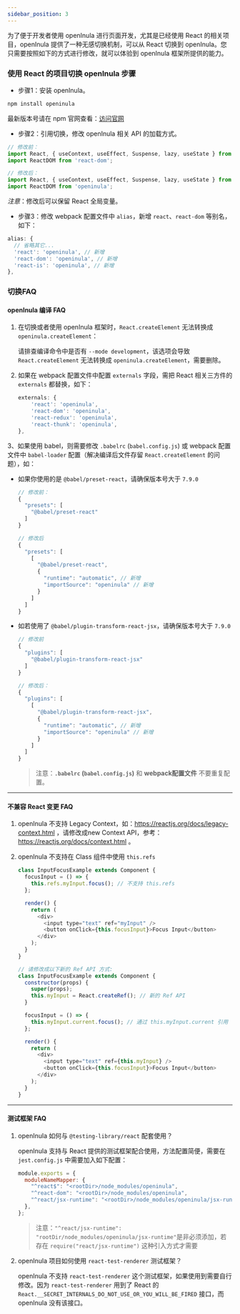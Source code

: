 ```yaml
---
sidebar_position: 3
---
```


为了便于开发者使用 openInula 进行页面开发，尤其是已经使用 React 的相关项目，openInula 提供了一种无感切换机制，可以从 React 切换到 openInula。您只需要按照如下的方式进行修改，就可以体验到 openInula 框架所提供的能力。

### 使用 React 的项目切换 openInula 步骤

- 步骤1：安装 openInula。

```bash
npm install openinula
```

最新版本号请在 npm 官网查看：[访问官网](https://www.npmjs.com/package/openinula)

- 步骤2：引用切换，修改 openInula 相关 API 的加载方式。

```ts
// 修改前：
import React, { useContext, useEffect, Suspense, lazy, useState } from 'react';
import ReactDOM from 'react-dom';

// 修改后：
import React, { useContext, useEffect, Suspense, lazy, useState } from 'openinula';
import ReactDOM from 'openinula';
```
*注意*：修改后可以保留 React 全局变量。

- 步骤3：修改 webpack 配置文件中 `alias`，新增 `react`、`react-dom` 等别名，如下：

```ts
alias: {
  // 省略其它...
  'react': 'openinula', // 新增
  'react-dom': 'openinula', // 新增
  'react-is': 'openinula', // 新增
},
```

### 切换FAQ

#### openInula 编译 FAQ

1. 在切换或者使用 openInula 框架时，`React.createElement` 无法转换成 `openinula.createElement`：

    请排查编译命令中是否有 `--mode development`，该选项会导致 `React.createElement` 无法转换成 `openinula.createElement`，需要删除。

2. 如果在 webpack 配置文件中配置 `externals` 字段，需把 React 相关三方件的 `externals` 都替换，如下：

    ```ts
    externals: {
        'react': 'openinula',
        'react-dom': 'openinula',
        'react-redux': 'openinula',
        'react-thunk': 'openinula',
    },
    ```

3、如果使用 babel，则需要修改 `.babelrc` (`babel.config.js`) 或 webpack 配置文件中 `babel-loader` 配置（解决编译后文件存留 `React.createElement` 的问题），如：

- 如果你使用的是 `@babel/preset-react`，请确保版本号大于 `7.9.0`

    ```jsx
    // 修改前：
    {
      "presets": [
        "@babel/preset-react"
      ]
    }

    // 修改后
    {
      "presets": [
        [
          "@babel/preset-react", 
          { 
            "runtime": "automatic", // 新增 
            "importSource": "openinula" // 新增
          }  
        ]
      ]
    }
    ```

- 如若使用了 `@babel/plugin-transform-react-jsx`，请确保版本号大于 `7.9.0`

    ```jsx
    // 修改前
    {
      "plugins": [
        "@babel/plugin-transform-react-jsx"
      ]
    }

    // 修改后：
    {
      "plugins": [
        [
          "@babel/plugin-transform-react-jsx", 
          { 
            "runtime": "automatic", // 新增 
            "importSource": "openinula" // 新增
          } 
        ]
      ]
    }
    ```

  > 注意：**`.babelrc` (`babel.config.js`)** 和 **webpack配置文件** 不要重复配置。

---

#### 不兼容 React 变更 FAQ

1. openInula 不支持 Legacy Context，如：https://reactjs.org/docs/legacy-context.html ，请修改成new Context API，参考：https://reactjs.org/docs/context.html 。

2. openInula 不支持在 Class 组件中使用 `this.refs`

    ```js
    class InputFocusExample extends Component {
      focusInput = () => {
        this.refs.myInput.focus(); // 不支持 this.refs
      };

      render() {
        return (
          <div>
            <input type="text" ref="myInput" />
            <button onClick={this.focusInput}>Focus Input</button>
          </div>
        );
      }
    }

    // 请修改成以下新的 Ref API 方式:
    class InputFocusExample extends Component {
      constructor(props) {
        super(props);
        this.myInput = React.createRef(); // 新的 Ref API
      }

      focusInput = () => {
        this.myInput.current.focus(); // 通过 this.myInput.current 引用
      };

      render() {
        return (
          <div>
            <input type="text" ref={this.myInput} />
            <button onClick={this.focusInput}>Focus Input</button>
          </div>
        );
      }
    }
    ```

---

#### 测试框架 FAQ

1. openInula 如何与 `@testing-library/react` 配套使用？

    openInula 支持与 React 提供的测试框架配合使用，方法配置简便，需要在 `jest.config.js` 中需要加入如下配置：

    ```js
    module.exports = {
      moduleNameMapper: {
        "^react$": "<rootDir>/node_modules/openinula", 
        "^react-dom": "<rootDir>/node_modules/openinula", 
        "^react/jsx-runtime": "<rootDir>/node_modules/openinula/jsx-runtime" // 非必需，如果存在 require("react/jsx-runtime") 这种引入方式才需要
      },
    };
    ```

    > 注意：`"^react/jsx-runtime": "rootDir/node_modules/openinula/jsx-runtime"`是非必须添加，若存在 `require("react/jsx-runtime")` 这种引入方式才需要

2. openInula 项目如何使用 `react-test-renderer` 测试框架？

    openInula 不支持 `react-test-renderer` 这个测试框架，如果使用到需要自行修改。因为 `react-test-renderer` 用到了 React 的 `React.__SECRET_INTERNALS_DO_NOT_USE_OR_YOU_WILL_BE_FIRED` 接口，而 openInula 没有该接口。